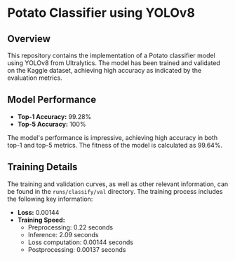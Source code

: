 # Potato Classifier using YOLOv8

## Overview

This repository contains the implementation of a Potato classifier model using YOLOv8 from Ultralytics. The model has been trained and validated on the Kaggle dataset, achieving high accuracy as indicated by the evaluation metrics.

## Model Performance

- **Top-1 Accuracy:** 99.28%
- **Top-5 Accuracy:** 100%

The model's performance is impressive, achieving high accuracy in both top-1 and top-5 metrics. The fitness of the model is calculated as 99.64%.

## Training Details

The training and validation curves, as well as other relevant information, can be found in the `runs/classify/val` directory. The training process includes the following key information:

- **Loss:** 0.00144
- **Training Speed:**
  - Preprocessing: 0.22 seconds
  - Inference: 2.09 seconds
  - Loss computation: 0.00144 seconds
  - Postprocessing: 0.00137 seconds
